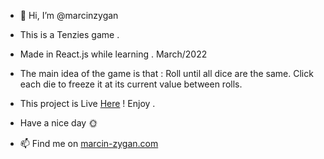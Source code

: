 - 👋 Hi, I’m @marcinzygan 

- This is a Tenzies game . 
- Made in React.js while learning . March/2022
- The main idea of the game is that : Roll until all dice are the same. Click each die to freeze it at its current value between rolls. 


- This project is Live <a href="https://mz-react-tenzies.netlify.app">Here</a> ! Enjoy .

- Have a nice day 🌞



- 📫 Find me on <a href="https://marcin-zygan.com">marcin-zygan.com</a>
